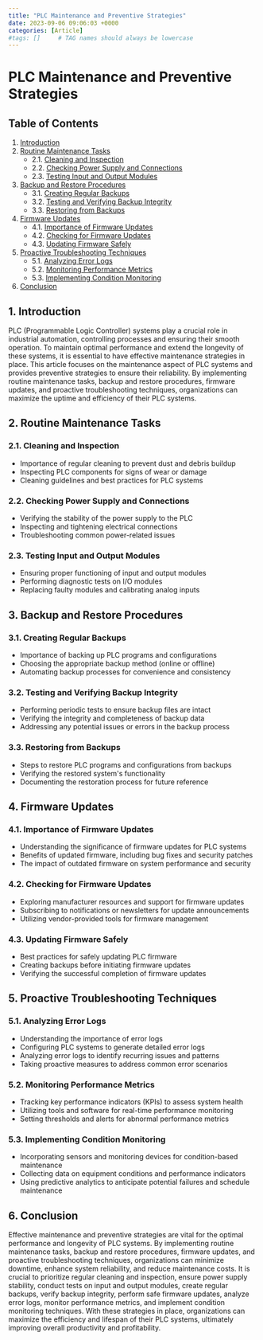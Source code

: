 ```yaml
---
title: "PLC Maintenance and Preventive Strategies"
date: 2023-09-06 09:06:03 +0000
categories: [Article]
#tags: []     # TAG names should always be lowercase
---
```


# PLC Maintenance and Preventive Strategies

## Table of Contents

1. [Introduction](#introduction)
1. [Routine Maintenance Tasks](#routine-maintenance-tasks)
   - 2.1. [Cleaning and Inspection](#cleaning-and-inspection)
   - 2.2. [Checking Power Supply and Connections](#checking-power-supply-and-connections)
   - 2.3. [Testing Input and Output Modules](#testing-input-and-output-modules)
1. [Backup and Restore Procedures](#backup-and-restore-procedures)
   - 3.1. [Creating Regular Backups](#creating-regular-backups)
   - 3.2. [Testing and Verifying Backup Integrity](#testing-and-verifying-backup-integrity)
   - 3.3. [Restoring from Backups](#restoring-from-backups)
1. [Firmware Updates](#firmware-updates)
   - 4.1. [Importance of Firmware Updates](#importance-of-firmware-updates)
   - 4.2. [Checking for Firmware Updates](#checking-for-firmware-updates)
   - 4.3. [Updating Firmware Safely](#updating-firmware-safely)
1. [Proactive Troubleshooting Techniques](#proactive-troubleshooting-techniques)
   - 5.1. [Analyzing Error Logs](#analyzing-error-logs)
   - 5.2. [Monitoring Performance Metrics](#monitoring-performance-metrics)
   - 5.3. [Implementing Condition Monitoring](#implementing-condition-monitoring)
1. [Conclusion](#conclusion)

## 1. Introduction

PLC (Programmable Logic Controller) systems play a crucial role in industrial automation, controlling processes and ensuring their smooth operation. To maintain optimal performance and extend the longevity of these systems, it is essential to have effective maintenance strategies in place. This article focuses on the maintenance aspect of PLC systems and provides preventive strategies to ensure their reliability. By implementing routine maintenance tasks, backup and restore procedures, firmware updates, and proactive troubleshooting techniques, organizations can maximize the uptime and efficiency of their PLC systems.

## 2. Routine Maintenance Tasks

### 2.1. Cleaning and Inspection

- Importance of regular cleaning to prevent dust and debris buildup
- Inspecting PLC components for signs of wear or damage
- Cleaning guidelines and best practices for PLC systems

### 2.2. Checking Power Supply and Connections

- Verifying the stability of the power supply to the PLC
- Inspecting and tightening electrical connections
- Troubleshooting common power-related issues

### 2.3. Testing Input and Output Modules

- Ensuring proper functioning of input and output modules
- Performing diagnostic tests on I/O modules
- Replacing faulty modules and calibrating analog inputs

## 3. Backup and Restore Procedures

### 3.1. Creating Regular Backups

- Importance of backing up PLC programs and configurations
- Choosing the appropriate backup method (online or offline)
- Automating backup processes for convenience and consistency

### 3.2. Testing and Verifying Backup Integrity

- Performing periodic tests to ensure backup files are intact
- Verifying the integrity and completeness of backup data
- Addressing any potential issues or errors in the backup process

### 3.3. Restoring from Backups

- Steps to restore PLC programs and configurations from backups
- Verifying the restored system's functionality
- Documenting the restoration process for future reference

## 4. Firmware Updates

### 4.1. Importance of Firmware Updates

- Understanding the significance of firmware updates for PLC systems
- Benefits of updated firmware, including bug fixes and security patches
- The impact of outdated firmware on system performance and security

### 4.2. Checking for Firmware Updates

- Exploring manufacturer resources and support for firmware updates
- Subscribing to notifications or newsletters for update announcements
- Utilizing vendor-provided tools for firmware management

### 4.3. Updating Firmware Safely

- Best practices for safely updating PLC firmware
- Creating backups before initiating firmware updates
- Verifying the successful completion of firmware updates

## 5. Proactive Troubleshooting Techniques

### 5.1. Analyzing Error Logs

- Understanding the importance of error logs
- Configuring PLC systems to generate detailed error logs
- Analyzing error logs to identify recurring issues and patterns
- Taking proactive measures to address common error scenarios

### 5.2. Monitoring Performance Metrics

- Tracking key performance indicators (KPIs) to assess system health
- Utilizing tools and software for real-time performance monitoring
- Setting thresholds and alerts for abnormal performance metrics

### 5.3. Implementing Condition Monitoring

- Incorporating sensors and monitoring devices for condition-based maintenance
- Collecting data on equipment conditions and performance indicators
- Using predictive analytics to anticipate potential failures and schedule maintenance

## 6. Conclusion

Effective maintenance and preventive strategies are vital for the optimal performance and longevity of PLC systems. By implementing routine maintenance tasks, backup and restore procedures, firmware updates, and proactive troubleshooting techniques, organizations can minimize downtime, enhance system reliability, and reduce maintenance costs. It is crucial to prioritize regular cleaning and inspection, ensure power supply stability, conduct tests on input and output modules, create regular backups, verify backup integrity, perform safe firmware updates, analyze error logs, monitor performance metrics, and implement condition monitoring techniques. With these strategies in place, organizations can maximize the efficiency and lifespan of their PLC systems, ultimately improving overall productivity and profitability.
